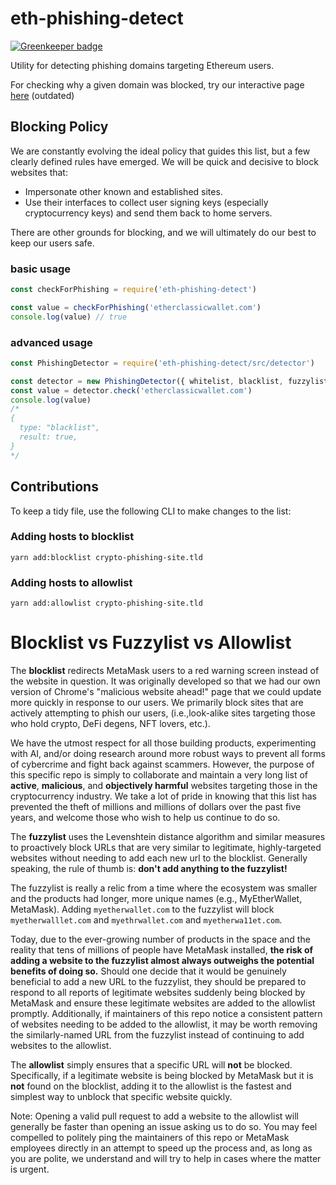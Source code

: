 # eth-phishing-detect

[![Greenkeeper badge](https://badges.greenkeeper.io/MetaMask/eth-phishing-detect.svg)](https://greenkeeper.io/)

Utility for detecting phishing domains targeting Ethereum users.

For checking why a given domain was blocked, try our interactive page [here](https://metamask.github.io/eth-phishing-detect) (outdated)

## Blocking Policy

We are constantly evolving the ideal policy that guides this list, but a few clearly defined rules have emerged. We will be quick and decisive to block websites that:
- Impersonate other known and established sites.
- Use their interfaces to collect user signing keys (especially cryptocurrency keys) and send them back to home servers.

There are other grounds for blocking, and we will ultimately do our best to keep our users safe.

### basic usage

```js
const checkForPhishing = require('eth-phishing-detect')

const value = checkForPhishing('etherclassicwallet.com')
console.log(value) // true
```

### advanced usage

```js
const PhishingDetector = require('eth-phishing-detect/src/detector')

const detector = new PhishingDetector({ whitelist, blacklist, fuzzylist, tolerance })
const value = detector.check('etherclassicwallet.com')
console.log(value)
/*
{
  type: "blacklist",
  result: true,
}
*/
```

## Contributions

To keep a tidy file, use the following CLI to make changes to the list:

### Adding hosts to blocklist

```
yarn add:blocklist crypto-phishing-site.tld
```

### Adding hosts to allowlist

```
yarn add:allowlist crypto-phishing-site.tld
```

# Blocklist vs Fuzzylist vs Allowlist
The **blocklist** redirects MetaMask users to a red warning screen instead of the website in question.
It was originally developed so that we had our own version of Chrome's "malicious website ahead!" page that we could update more quickly in response to our users. We primarily block sites that are actively attempting to phish our users, (i.e.,look-alike sites targeting those who hold crypto, DeFi degens, NFT lovers, etc.). 

We have the utmost respect for all those building products, experimenting with AI, and/or doing research around more robust ways to prevent all forms of cybercrime and fight back against scammers. However, the purpose of this specific repo is simply to collaborate and maintain a very long list of **active**, **malicious**, and **objectively harmful** websites targeting those in the cryptocurrency industry. We take a lot of pride in knowing that this list has prevented the theft of millions and millions of dollars over the past five years, and welcome those who wish to help us continue to do so.

The **fuzzylist** uses the Levenshtein distance algorithm and similar measures to proactively block URLs that are very similar to legitimate, highly-targeted websites without needing to add each new url to the blocklist. Generally speaking, the rule of thumb is: **don't add anything to the fuzzylist!**

The fuzzylist is really a relic from a time where the ecosystem was smaller and the products had longer, more unique names (e.g., MyEtherWallet, MetaMask). Adding `myetherwallet.com` to the fuzzylist will block `myetherwalllet.com` and `myethrwallet.com` and `myetherwa11et.com`. 

Today, due to the ever-growing number of products in the space and the reality that tens of millions of people have MetaMask installed, **the risk of adding a website to the fuzzylist almost always outweighs the potential benefits of doing so.** Should one decide that it would be genuinely beneficial to add a new URL to the fuzzylist, they should be prepared to respond to all reports of legitimate websites suddenly being blocked by MetaMask and ensure these legitimate websites are added to the allowlist promptly. Additionally, if maintainers of this repo notice a consistent pattern of websites needing to be added to the allowlist, it may be worth removing the similarly-named URL from the fuzzylist instead of continuing to add websites to the allowlist.

The **allowlist** simply ensures that a specific URL will **not** be blocked. Specifically, if a legitimate website is being blocked by MetaMask but it is **not** found on the blocklist, adding it to the allowlist is the fastest and simplest way to unblock that specific website quickly.

Note: Opening a valid pull request to add a website to the allowlist will generally be faster than opening an issue asking us to do so. You may feel compelled to politely ping the maintainers of this repo or MetaMask employees directly in an attempt to speed up the process and, as long as you are polite, we understand and will try to help in cases where the matter is urgent. 


